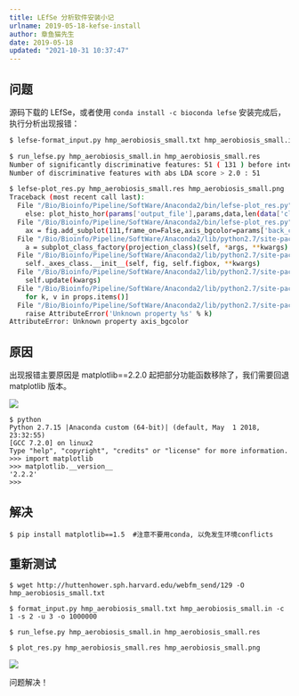 ```yaml
---
title: LEfSe 分析软件安装小记
urlname: 2019-05-18-kefse-install
author: 章鱼猫先生
date: 2019-05-18
updated: "2021-10-31 10:37:47"
---
```


## 问题

源码下载的 LEfSe，或者使用 `conda install -c bioconda lefse` 安装完成后，执行分析出现报错：

```bash
$ lefse-format_input.py hmp_aerobiosis_small.txt hmp_aerobiosis_small.in -c 1 -s 2 -u 3 -o 1000000

$ run_lefse.py hmp_aerobiosis_small.in hmp_aerobiosis_small.res
Number of significantly discriminative features: 51 ( 131 ) before internal wilcoxon
Number of discriminative features with abs LDA score > 2.0 : 51

$ lefse-plot_res.py hmp_aerobiosis_small.res hmp_aerobiosis_small.png
Traceback (most recent call last):
  File "/Bio/Bioinfo/Pipeline/SoftWare/Anaconda2/bin/lefse-plot_res.py", line 177, in <module>
    else: plot_histo_hor(params['output_file'],params,data,len(data['cls']) == 2,params['report_features'])
  File "/Bio/Bioinfo/Pipeline/SoftWare/Anaconda2/bin/lefse-plot_res.py", line 70, in plot_histo_hor
    ax = fig.add_subplot(111,frame_on=False,axis_bgcolor=params['back_color'])
  File "/Bio/Bioinfo/Pipeline/SoftWare/Anaconda2/lib/python2.7/site-packages/matplotlib/figure.py", line 1239, in add_subplot
    a = subplot_class_factory(projection_class)(self, *args, **kwargs)
  File "/Bio/Bioinfo/Pipeline/SoftWare/Anaconda2/lib/python2.7/site-packages/matplotlib/axes/_subplots.py", line 77, in __init__
    self._axes_class.__init__(self, fig, self.figbox, **kwargs)
  File "/Bio/Bioinfo/Pipeline/SoftWare/Anaconda2/lib/python2.7/site-packages/matplotlib/axes/_base.py", line 539, in __init__
    self.update(kwargs)
  File "/Bio/Bioinfo/Pipeline/SoftWare/Anaconda2/lib/python2.7/site-packages/matplotlib/artist.py", line 888, in update
    for k, v in props.items()]
  File "/Bio/Bioinfo/Pipeline/SoftWare/Anaconda2/lib/python2.7/site-packages/matplotlib/artist.py", line 881, in _update_property
    raise AttributeError('Unknown property %s' % k)
AttributeError: Unknown property axis_bgcolor
```

## 原因

出现报错主要原因是 matplotlib==2.2.0 起把部分功能函数移除了，我们需要回退 matplotlib 版本。

![](https://shub-1251708715.cos.ap-guangzhou.myqcloud.com/elog-cookbook-img/FsFXTJemjeJR4BJp87MySIjsQ4JN.png)

    $ python
    Python 2.7.15 |Anaconda custom (64-bit)| (default, May  1 2018, 23:32:55)
    [GCC 7.2.0] on linux2
    Type "help", "copyright", "credits" or "license" for more information.
    >>> import matplotlib
    >>> matplotlib.__version__
    '2.2.2'
    >>>

## 解决

```shell
$ pip install matplotlib==1.5  #注意不要用conda, 以免发生环境conflicts
```

## 重新测试

    $ wget http://huttenhower.sph.harvard.edu/webfm_send/129 -O hmp_aerobiosis_small.txt

    $ format_input.py hmp_aerobiosis_small.txt hmp_aerobiosis_small.in -c 1 -s 2 -u 3 -o 1000000

    $ run_lefse.py hmp_aerobiosis_small.in hmp_aerobiosis_small.res

    $ plot_res.py hmp_aerobiosis_small.res hmp_aerobiosis_small.png

![](https://shub-1251708715.cos.ap-guangzhou.myqcloud.com/elog-cookbook-img/FqsG3Z4pUugvj6p3BDyw1vPL3G8T.png)

问题解决！
